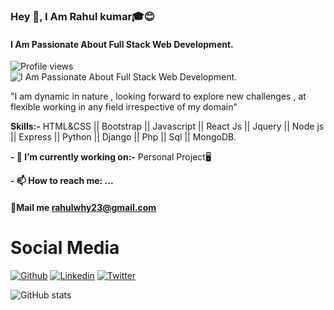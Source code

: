 ### Hey 👋, I Am Rahul kumar🎓😊 
#### I Am Passionate About Full Stack Web Development.
![Profile views](https://gpvc.arturio.dev/rahulkr23)  
![I Am Passionate About Full Stack Web Development.](https://pbs.twimg.com/profile_banners/1341616543566712832/1615440049/600x200)

"I am dynamic in nature , looking forward to explore new challenges , at flexible working in any field irrespective of my domain"

**Skills:-** 
HTML&CSS || Bootstrap || Javascript || React Js || Jquery || Node js || Express || Python || Django || Php || Sql || MongoDB.

**- 🔭 I’m currently working on:-** 
           Personal Project🖥 

**- 📫 How to reach me: ...**
 #### 💌Mail me [rahulwhy23@gmail.com]()


# Social Media #
[![Github](https://img.shields.io/badge/-Github-000?style=flat&logo=Github&logoColor=white)](https://github.com/rahulkr23)
[![Linkedin](https://img.shields.io/badge/-LinkedIn-blue?style=flat&logo=Linkedin&logoColor=white)](https://www.linkedin.com/in/rahulkr23)
[![Twitter](https://img.shields.io/badge/-twitter-c13584?style=flat&labelColor=c13584&logo=twitter&logoColor=white)](https://twitter.com/@rahulwhy23)






![GitHub stats](https://github-readme-stats.vercel.app/api?username=rahulkr23&show_icons=true&theme=tokyonight)  


